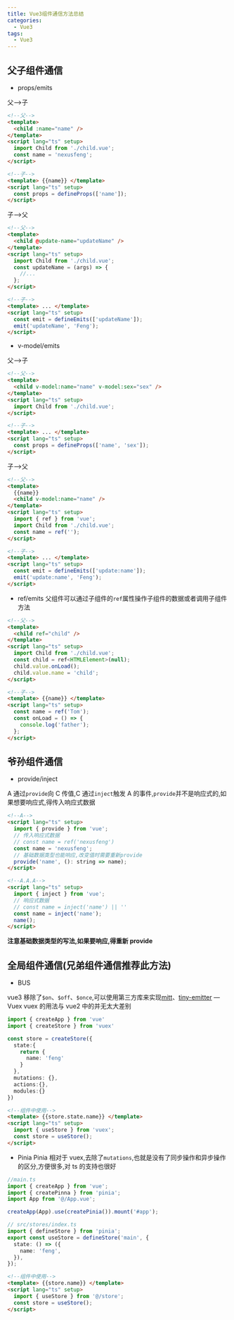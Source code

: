 ```yaml
---
title: Vue3组件通信方法总结
categories: 
  - Vue3
tags: 
  - Vue3
---
```


## 父子组件通信

- props/emits

父-->子

```html
<!--父-->
<template>
  <child :name="name" />
</template>
<script lang="ts" setup>
  import Child from './child.vue';
  const name = 'nexusfeng';
</script>
```

```html
<!--子-->
<template> {{name}} </template>
<script lang="ts" setup>
  const props = defineProps(['name']);
</script>
```

子-->父

```html
<!--父-->
<template>
  <child @update-name="updateName" />
</template>
<script lang="ts" setup>
  import Child from './child.vue';
  const updateName = (args) => {
    //...
  };
</script>
```

```html
<!--子-->
<template> ... </template>
<script lang="ts" setup>
  const emit = defineEmits(['updateName']);
  emit('updateName', 'Feng');
</script>
```

- v-model/emits

父-->子

```html
<!--父-->
<template>
  <child v-model:name="name" v-model:sex="sex" />
</template>
<script lang="ts" setup>
  import Child from './child.vue';
</script>
```

```html
<!--子-->
<template> ... </template>
<script lang="ts" setup>
  const props = defineProps(['name', 'sex']);
</script>
```

子-->父

```html
<!--父-->
<template>
  {{name}}
  <child v-model:name="name" />
</template>
<script lang="ts" setup>
  import { ref } from 'vue';
  import Child from './child.vue';
  const name = ref('');
</script>
```

```html
<!--子-->
<template> ... </template>
<script lang="ts" setup>
  const emit = defineEmits(['update:name']);
  emit('update:name', 'Feng');
</script>
```

- ref/emits
  父组件可以通过子组件的`ref`属性操作子组件的数据或者调用子组件方法

```html
<!--父-->
<template>
  <child ref="child" />
</template>
<script lang="ts" setup>
  import Child from './child.vue';
  const child = ref<HTMLElement>(null);
  child.value.onLoad();
  child.value.name = 'child';
</script>
```

```html
<!--子-->
<template> {{name}} </template>
<script lang="ts" setup>
  const name = ref('Tom');
  const onLoad = () => {
    console.log('father');
  };
</script>
```

## 爷孙组件通信

- provide/inject

A 通过`provide`向 C 传值,C 通过`inject`触发 A 的事件,`provide`并不是响应式的,如果想要响应式,得传入响应式数据

```html
<!--A-->
<script lang="ts" setup>
  import { provide } from 'vue';
  // 传入响应式数据
  // const name = ref('nexusfeng')
  const name = 'nexusfeng';
  // 基础数据类型也能响应,改变值时需要重新provide
  provide('name', (): string => name);
</script>
```

```html
<!--A.A.A-->
<script lang="ts" setup>
  import { inject } from 'vue';
  // 响应式数据
  // const name = inject('name') || ''
  const name = inject('name');
  name();
</script>
```

**注意基础数据类型的写法,如果要响应,得重新 provide**

## 全局组件通信(兄弟组件通信推荐此方法)

- BUS

vue3 移除了`$on`、`$off`、`$once`,可以使用第三方库来实现[mitt](https://www.npmjs.com/package/mitt)、[tiny-emitter](https://www.npmjs.com/package/tiny-emitter)
— Vuex
vuex 的用法与 vue2 中的并无太大差别

```ts
import { createApp } from 'vue'
import { createStore } from 'vuex'

const store = createStore({
  state:{
    return {
      name: 'feng'
    }
  },
  mutations: {},
  actions:{},
  modules:{}
})
```

```html
<!--组件中使用-->
<template> {{store.state.name}} </template>
<script lang="ts" setup>
  import { useStore } from 'vuex';
  const store = useStore();
</script>
```

- Pinia
  Pinia 相对于 vuex,去除了`mutations`,也就是没有了同步操作和异步操作的区分,方便很多,对 ts 的支持也很好

```ts
//main.ts
import { createApp } from 'vue';
import { createPinna } from 'pinia';
import App from '@/App.vue';

createApp(App).use(createPinia()).mount('#app');
```

```ts
// src/stores/index.ts
import { defineStore } from 'pinia';
export const useStore = defineStore('main', {
  state: () => ({
    name: 'feng',
  }),
});
```

```html
<!--组件中使用-->
<template> {{store.name}} </template>
<script lang="ts" setup>
  import { useStore } from '@/store';
  const store = useStore();
</script>
```
